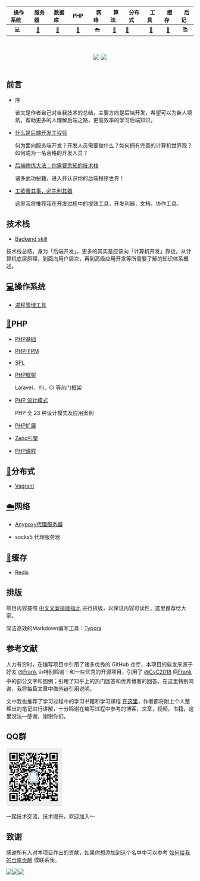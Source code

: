 | &nbsp;&nbsp;操作系统&nbsp;&nbsp; | &nbsp;&nbsp;服务器&nbsp;&nbsp; | &nbsp;&nbsp;数据库&nbsp;&nbsp; | &nbsp;&nbsp;PHP&nbsp;&nbsp; | &nbsp;&nbsp;网络&nbsp;&nbsp; | &nbsp;&nbsp;算法&nbsp;&nbsp; | &nbsp;&nbsp;分布式&nbsp;&nbsp; | &nbsp;&nbsp;工具&nbsp;&nbsp; | &nbsp;&nbsp;缓存&nbsp;&nbsp; | &nbsp;&nbsp;后记&nbsp;&nbsp; |
| :------------------------------: | :----------------------------: | :----------------------------: | :-------------------------: | :--------------------------: | :--------------------------: | ------------------------------ | :--------------------------: | :--------------------------: | :--------------------------: |
|          [💻](#操作系统)          |          [🔗](#服务器)          |          [💾](#数据库)          |          [🐘](#PHP)          |          [☁️](#网络)          |          [📝](#算法)          | [📃](#分布式)                   |          [🔧](#工具)          |          [📁](#缓存)          |          [📚](#后记)          |



<div align="center">
		<!--<a htef="https://xiaobaoword.github.io/backend_important/"><img src="./assets/top.png" width="150px"></a>-->
    <br><br>
    <a href="https://xiaobaoword.github.io/backend_important/"> 
      <img src="https://img.shields.io/badge/%3E-read-9cf.svg"></a>  
  	<a href="#">
    	<img src="https://img.shields.io/badge/%C2%B7%C2%B7%C2%B7-more-9cf.svg"></a> 
    <br> <br>
</div> 





## 前言

- 序

  该文是作者自己对自我技术的总结，主要方向是后端开发，希望可以为新人填坑，帮助更多的人理解后端之路，更高效率的学习后端知识。

- [什么是后端开发工程师](notes/前言/什么是后端开发工程师.md)

  何为面向服务端开发？开发人员需要做什么？如何拥有完善的计算机世界观？如何成为一名合格的开发人员？

- [后端修炼大法：你需要悉知的技术栈](#后端修炼大法：你需要悉知的技术栈)

  诸多武功秘籍，进入并认识你的后端程序世界！

- [工欲善其事，必先利其器](#工欲善其事，必先利其器)

  这里我将推荐我在开发过程中的提效工具，开发利器，文档，协作工具。



## 技术栈

- [Backend skill](#backend-skill)

技术栈总结，身为「后端开发」，更多的其实是应该向「计算机开发」靠拢，从计算机底层原理，到面向用户层次，再到高级应用开发等所需要了解的知识体系概述。



## [💻](#操作系统)操作系统

- [进程管理工具](notes/操作系统/进程管理工具.md)



## [🐘](#PHP)PHP

- [PHP基础](#php/PHP基础)

- [PHP-FPM](#php/PHP-FPM)

- [SPL](#php/SPL)

- [PHP框架](notes/PHP/PHP框架/概述.md)

  Laravel、Yii、Ci 等热门框架

- [PHP 设计模式](notes/PHP/PHP设计模式.md)

  PHP 全 23 种设计模式及应用案例

- [PHP扩展](#php/PHP扩展)

- [Zend引擎](#php/Zend引擎)

- [PHP课程](course/概述.md)



## [📃](#分布式)分布式

- [Vagrant](#Vagrant)



## [☁️](#网络)网络

- [Anypoxy代理服务器](notes/网络/Anyproxy.md)

- socks5 代理服务器



## [📁](缓存)缓存

- [Redis](#notes/Redis.md)



## 排版

项目内容按照 [中文文案排版指北](https://github.com/sparanoid/chinese-copywriting-guidelines) 进行排版，以保证内容可读性，这里推荐给大家。

简洁高效的Markdown编写工具：[Typora](https://www.typora.io/)



## 参考文献

人力有穷时，在编写项目中引用了诸多优秀的 GitHub 仓库，本项目的启发来源于好友 [@Frank](https://github.com/frank-lam) 👍特别鸣谢！和一些优秀的开源项目，引用了 [@CyC2018](https://github.com/CyC2018) [@Frank](https://github.com/frank-lam) 中的部分文字和图例；引用了知乎上的热门回答和优秀博客的回答。在这里特别鸣谢，我将每篇文章中做外链引用说明。

文中我也推荐了学习过程中的学习书籍和学习课程 [在这里](course/概述.md)，作者都将附上个人整理出的笔记进行讲解，十分鸣谢在编写过程中参考的博客，文章，视频，书籍，这里没法—感谢，谢谢你们。



## QQ群

<div align="left">
    <img src="assets/qq_code.png" width="150px">
</div> 

一起技术交流，技术提升，欢迎加入～



## 致谢

感谢所有人对本项目作出的贡献，如果你想添加到这个名单中可以参考 [如何给我的仓库贡献](notes/docs/如何给我的仓库贡献.md) 或联系我。

<a href="https://github.com/xiaobaoword">
    <img src="https://avatars3.githubusercontent.com/u/37999916?s=460&v=4" width="50px"></a><a href="https://github.com/frank-lam"><img src="https://avatars1.githubusercontent.com/u/19153458?s=460&v=4" width="50px"></a><a href="https://github.com/CyC2018"><img src="https://avatars1.githubusercontent.com/u/36260787?s=460&v=4" width="50px"></a>